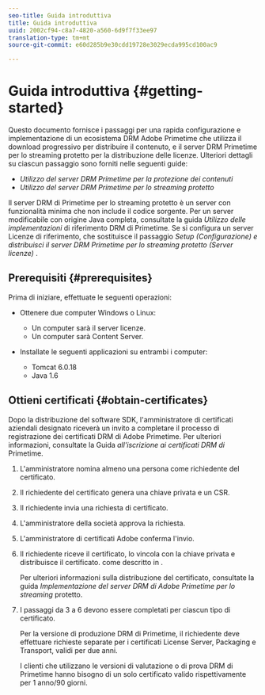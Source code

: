 ```yaml
---
seo-title: Guida introduttiva
title: Guida introduttiva
uuid: 2002cf94-c8a7-4820-a560-6d9f7f33ee97
translation-type: tm+mt
source-git-commit: e60d285b9e30cdd19728e3029ecda995cd100ac9

---
```



# Guida introduttiva {#getting-started}

Questo documento fornisce i passaggi per una rapida configurazione e implementazione di un ecosistema DRM Adobe Primetime che utilizza il download progressivo per distribuire il contenuto, e il server DRM Primetime per lo streaming protetto per la distribuzione delle licenze. Ulteriori dettagli su ciascun passaggio sono forniti nelle seguenti guide:

* *Utilizzo del server DRM Primetime per la protezione dei contenuti*
* *Utilizzo del server DRM Primetime per lo streaming protetto*

Il server DRM di Primetime per lo streaming protetto è un server con funzionalità minima che non include il codice sorgente. Per un server modificabile con origine Java completa, consultate la guida *Utilizzo delle implementazioni* di riferimento DRM di Primetime. Se si configura un server Licenze di riferimento, che sostituisce il passaggio *Setup (Configurazione) e distribuisci il server DRM Primetime per lo streaming protetto (Server licenze)* .

## Prerequisiti {#prerequisites}

Prima di iniziare, effettuate le seguenti operazioni:

* Ottenere due computer Windows o Linux:

   * Un computer sarà il server licenze.
   * Un computer sarà Content Server.

* Installate le seguenti applicazioni su entrambi i computer:

   * Tomcat 6.0.18
   * Java 1.6

## Ottieni certificati {#obtain-certificates}

Dopo la distribuzione del software SDK, l&#39;amministratore di certificati aziendali designato riceverà un invito a completare il processo di registrazione dei certificati DRM di Adobe Primetime. Per ulteriori informazioni, consultate la Guida *all&#39;iscrizione ai certificati DRM di* Primetime.

1. L&#39;amministratore nomina almeno una persona come richiedente del certificato.
1. Il richiedente del certificato genera una chiave privata e un CSR.
1. Il richiedente invia una richiesta di certificato.
1. L&#39;amministratore della società approva la richiesta.
1. L&#39;amministratore di certificati Adobe conferma l&#39;invio.
1. Il richiedente riceve il certificato, lo vincola con la chiave privata e distribuisce il certificato. come descritto in .

   Per ulteriori informazioni sulla distribuzione del certificato, consultate la guida *Implementazione del server DRM di Adobe Primetime per lo streaming* protetto.
1. I passaggi da 3 a 6 devono essere completati per ciascun tipo di certificato.

   Per la versione di produzione DRM di Primetime, il richiedente deve effettuare richieste separate per i certificati License Server, Packaging e Transport, validi per due anni.

   I clienti che utilizzano le versioni di valutazione o di prova DRM di Primetime hanno bisogno di un solo certificato valido rispettivamente per 1 anno/90 giorni.